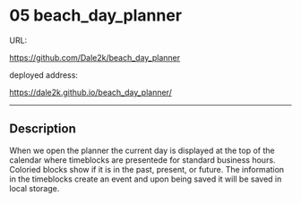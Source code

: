 # 05 beach_day_planner

URL:

https://github.com/Dale2k/beach_day_planner

deployed address:

https://dale2k.github.io/beach_day_planner/

__________________________________________________________________


##  Description

When we open the planner the current day is displayed at the top of the calendar where timeblocks are presentede for standard business hours. Coloried blocks show if it is in the past, present, or future. The information in the timeblocks create an event and upon being saved it will be saved in local storage.
